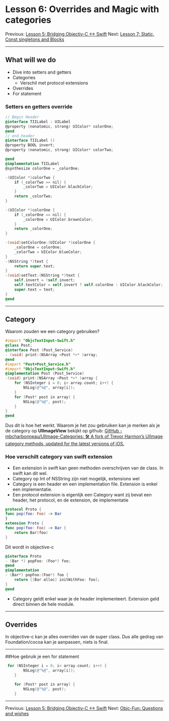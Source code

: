 # Lesson 6: Overrides and Magic with categories
Previous:  [Lesson 5: Bridging Objectiv-C  <-> Swift](bear://x-callback-url/open-note?id=F7A57C55-7B50-47A0-A88B-23BB4FE5F477-6928-00001225859E2F76)
Next: [Lesson 7: Static, Const singletons and Blocks](bear://x-callback-url/open-note?id=A88D4654-FAE2-4BC8-A160-701B091E6809-1174-000001250A06170C)
- - - -
## What will we do
* Dive into setters and getters
* Categories
	* Verschil met protocol extensions
* Overrides 
* For statement
### Setters en getters override
```objective-c
// Begin Header
@interface TIILabel : UILabel
@property (nonatomic, strong) UIColor* colorOne;
@end
// end header
@interface TIILabel ()
@property BOOL invert;
@property (nonatomic, strong) UIColor* colorTwo;

@end
@implementation TIILabel
@synthesize colorOne = _colorOne;

-(UIColor *)colorTwo {
    if (_colorTwo == nil) {
        _colorTwo = UIColor.blackColor;
    }
    return _colorTwo;
}

-(UIColor *)colorOne {
    if (_colorOne == nil) {
        _colorOne = UIColor.brownColor;
    }
    return _colorOne;
}

-(void)setColorOne:(UIColor *)colorOne {
    _colorOne = colorOne;
    _colorTwo = UIColor.blueColor;
}
-(NSString *)text {
    return super.text;
}
-(void)setText:(NSString *)text {
    self.invert = !self.invert;
    self.textColor = self.invert ? self.colorOne : UIColor.blackColor;
    super.text = text;
}
@end
```
- - - -
## Category
Waarom zouden we een category gebruiken?
```objective-c
#import "ObjcTextInput-Swift.h"
@class Post;
@interface Post (Post_Service)
- (void) print:(NSArray <Post *>* )array;
@end
#import "Post+Post_Service.h"
#import "ObjcTextInput-Swift.h"
@implementation Post (Post_Service)
-(void) print:(NSArray <Post *>* )array {
    for (NSInteger i = 0; i< array.count; i++) {
        NSLog(@"%@", array[i]);
    }
    for (Post* post in array) {
        NSLog(@"%@", post);
    }
}
@end
```
Dus dit is hoe het werkt. Waarom je het zou gebruiken kan je merken als je de category op **UIImageView** bekijkt op github:
[GitHub - mbcharbonneau/UIImage-Categories: 🛠 A fork of Trevor Harmon’s UIImage category methods, updated for the latest versions of iOS.](https://github.com/mbcharbonneau/UIImage-Categories)
### Hoe verschilt category van swift extension
* Een extension in swift kan geen methoden overschrijven van de class. In swift kan dit wel.
* Category op Int of NSString zijn niet mogelijk, extensions wel
* Category is een header en een implementation file. Extension is enkel een implementatie. 
* Een protocol extension is eigenlijk een Category want zij bevat een header, het protocol, en de extension, de implementatie
```swift
protocol Proto {
func pop(foo: Foo) -> Bar
}
extension Proto {
func pop(foo: Foo) -> Bar {
	return Bar(foo)
}
```
Dit wordt in objective-c
```objective-c
@interface Proto
- (Bar *) popFoo: (Foo*) foo;
@end
@implementation
- (Bar*) popFoo:(Foo*) foo {
	return [[Bar alloc] initWithFoo: foo];
}
@end
```
* Category geldt enkel waar je de header implementeert. Extension geld direct binnen de hele module.
- - - -
## Overrides
In objective-c kan je alles overriden van de super class. Dus alle gedrag van Foundation/cocoa kan je aanpassen, niets is final.
- - - -
##Hoe gebruik je een for statement
```objective-c
 for (NSInteger i = 0; i< array.count; i++) {
        NSLog(@"%@", array[i]);
    }

    for (Post* post in array) {
        NSLog(@"%@", post);
    }
```
- - - -
Previous:  [Lesson 5: Bridging Objectiv-C  <-> Swift](bear://x-callback-url/open-note?id=F7A57C55-7B50-47A0-A88B-23BB4FE5F477-6928-00001225859E2F76)
Next: [Objc-Fun: Questions and wishes](bear://x-callback-url/open-note?id=A88D4654-FAE2-4BC8-A160-701B091E6809-1174-000001250A06170C)
